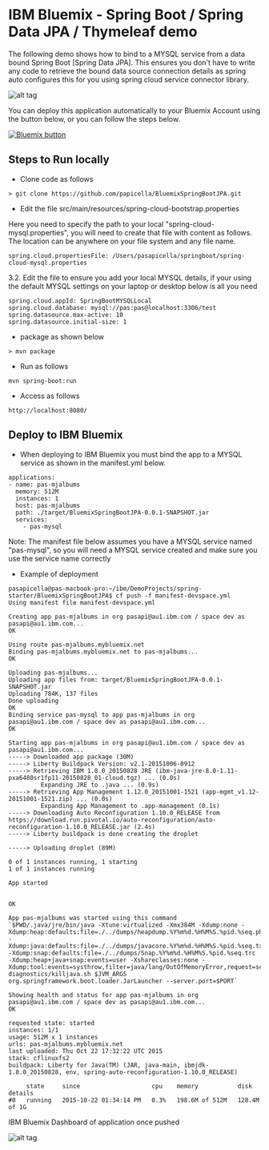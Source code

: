 <h1> IBM Bluemix - Spring Boot / Spring Data JPA / Thymeleaf demo </h1>

The following demo shows how to bind to a MYSQL service from a data bound Spring Boot [Spring Data JPA]. 
This ensures you don't have to write any code to retrieve the bound data source connection details as 
spring auto configures this for you using spring cloud service connector library.

![alt tag](https://dl.dropboxusercontent.com/u/15829935/albums-view-bluemix.png)

You can deploy this application automatically to your Bluemix Account using the button below, or you can follow the steps below.

<a href="https://bluemix.net/deploy?repository=https://github.com/papicella/BluemixSpringBootJPA" target="_blank"><img src="http://bluemix.net/deploy/button.png" alt="Bluemix button" /></a>

<h2> Steps to Run locally </h2>

- Clone code as follows

```
> git clone https://github.com/papicella/BluemixSpringBootJPA.git
```

- Edit the file src/main/resources/spring-cloud-bootstrap.properties

Here you need to specify the path to your local "spring-cloud-mysql.properties", you will need to create that file 
with content as follows. The location can be anywhere on your file system and any file name.

```
spring.cloud.propertiesFile: /Users/pasapicella/springboot/spring-cloud-mysql.properties
```

3.2. Edit the file to ensure you add your local MYSQL details, if your using the default MYSQL settings on your laptop or desktop below is all you need

```
spring.cloud.appId: SpringBootMYSQLLocal
spring.cloud.database: mysql://pas:pas@localhost:3306/test
spring.datasource.max-active: 10
spring.datasource.initial-size: 1
```
 
- package as shown below

```
> mvn package
```

- Run as follows

```
mvn spring-boot:run
```

- Access as follows

```
http://localhost:8080/
```

<h2> Deploy to IBM Bluemix </h2>

- When deploying to IBM Bluemix you must bind the app to a MYSQL service as shown in the manifest.yml below.

```
applications:
- name: pas-mjalbums
  memory: 512M
  instances: 1
  host: pas-mjalbums
  path: ./target/BluemixSpringBootJPA-0.0.1-SNAPSHOT.jar
  services:
    - pas-mysql
```

Note: The manifest file below assumes you have a MYSQL service named "pas-mysql", so you will need a MYSQL service
created and make sure you use the service name correctly

- Example of deployment

```
pasapicella@pas-macbook-pro:~/ibm/DemoProjects/spring-starter/BluemixSpringBootJPA$ cf push -f manifest-devspace.yml
Using manifest file manifest-devspace.yml

Creating app pas-mjalbums in org pasapi@au1.ibm.com / space dev as pasapi@au1.ibm.com...
OK

Using route pas-mjalbums.mybluemix.net
Binding pas-mjalbums.mybluemix.net to pas-mjalbums...
OK

Uploading pas-mjalbums...
Uploading app files from: target/BluemixSpringBootJPA-0.0.1-SNAPSHOT.jar
Uploading 784K, 137 files
Done uploading
OK
Binding service pas-mysql to app pas-mjalbums in org pasapi@au1.ibm.com / space dev as pasapi@au1.ibm.com...
OK

Starting app pas-mjalbums in org pasapi@au1.ibm.com / space dev as pasapi@au1.ibm.com...
-----> Downloaded app package (30M)
-----> Liberty Buildpack Version: v2.1-20151006-0912
-----> Retrieving IBM 1.8.0_20150828 JRE (ibm-java-jre-8.0-1.11-pxa6480sr1fp11-20150828_01-cloud.tgz) ... (0.0s)
         Expanding JRE to .java ... (0.9s)
-----> Retrieving App Management 1.12.0_20151001-1521 (app-mgmt_v1.12-20151001-1521.zip) ... (0.0s)
         Expanding App Management to .app-management (0.1s)
-----> Downloading Auto Reconfiguration 1.10.0_RELEASE from https://download.run.pivotal.io/auto-reconfiguration/auto-reconfiguration-1.10.0_RELEASE.jar (2.4s)
-----> Liberty buildpack is done creating the droplet

-----> Uploading droplet (89M)

0 of 1 instances running, 1 starting
1 of 1 instances running

App started


OK

App pas-mjalbums was started using this command `$PWD/.java/jre/bin/java -Xtune:virtualized -Xmx384M -Xdump:none -Xdump:heap:defaults:file=./../dumps/heapdump.%Y%m%d.%H%M%S.%pid.%seq.phd -Xdump:java:defaults:file=./../dumps/javacore.%Y%m%d.%H%M%S.%pid.%seq.txt -Xdump:snap:defaults:file=./../dumps/Snap.%Y%m%d.%H%M%S.%pid.%seq.trc -Xdump:heap+java+snap:events=user -Xshareclasses:none -Xdump:tool:events=systhrow,filter=java/lang/OutOfMemoryError,request=serial+exclusive,exec=./.buildpack-diagnostics/killjava.sh $JVM_ARGS org.springframework.boot.loader.JarLauncher --server.port=$PORT`

Showing health and status for app pas-mjalbums in org pasapi@au1.ibm.com / space dev as pasapi@au1.ibm.com...
OK

requested state: started
instances: 1/1
usage: 512M x 1 instances
urls: pas-mjalbums.mybluemix.net
last uploaded: Thu Oct 22 17:32:22 UTC 2015
stack: cflinuxfs2
buildpack: Liberty for Java(TM) (JAR, java-main, ibmjdk-1.8.0_20150828, env, spring-auto-reconfiguration-1.10.0_RELEASE)

     state     since                    cpu    memory           disk           details
#0   running   2015-10-22 01:34:14 PM   0.3%   198.6M of 512M   128.4M of 1G
```

IBM Bluemix Dashboard of application once pushed

![alt tag](https://dl.dropboxusercontent.com/u/15829935/bluemix-console-albums.png)
